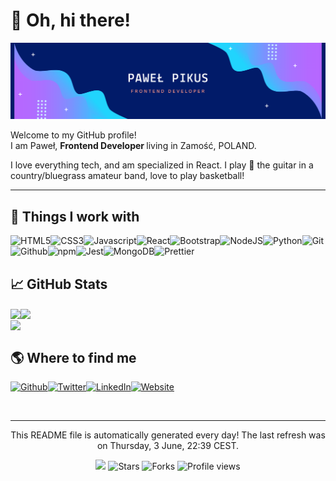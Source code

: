 
<h1>👋 Oh, hi there!</h1><img src="./hello-card3.png" alt="hello card"/>
<p>Welcome to my GitHub profile! <br/>I am Paweł,  <b>Frontend Developer </b>living in Zamość, POLAND.</p>
<p>I love everything tech, and am specialized in React. 
  I play 🎸 the guitar in a country/bluegrass amateur band, love to play basketball!  
</p>
<hr/>
<h2>🔧 Things I work with</h2>
<p><img alt="HTML5" src="https://img.shields.io/badge/-HTML5-46a2f1?style=flat-square&logo=html5&logoColor=white"/><img alt="CSS3" src="https://img.shields.io/badge/-CSS3-46a2f1?style=flat-square&logo=css3&logoColor=white"/><img alt="Javascript" src="https://img.shields.io/badge/-Javascript-4181d7?style=flat-square&logo=javascript&logoColor=white"/><img alt="React" src="https://img.shields.io/badge/-React-3c5fbc?style=flat-square&logo=react&logoColor=white"/><img alt="Bootstrap" src="https://img.shields.io/badge/-Bootstrap-363ea2?style=flat-square&logo=bootstrap&logoColor=white"/><img alt="NodeJS" src="https://img.shields.io/badge/-NodeJS-311c87?style=flat-square&logo=Node.js&logoColor=white"/><img alt="Python" src="https://img.shields.io/badge/-Python-5c1572?style=flat-square&logo=python&logoColor=white"/><img alt="Git" src="https://img.shields.io/badge/-Git-870e5c?style=flat-square&logo=git&logoColor=white"/><img alt="Github" src="https://img.shields.io/badge/-Github-b20747?style=flat-square&logo=github&logoColor=white"/><img alt="npm" src="https://img.shields.io/badge/-npm-dd0031?style=flat-square&logo=npm&logoColor=white"/><img alt="Jest" src="https://img.shields.io/badge/-Jest-b72134?style=flat-square&logo=jest&logoColor=white"/><img alt="MongoDB" src="https://img.shields.io/badge/-MongoDB-904337?style=flat-square&logo=mongodb&logoColor=white"/><img alt="Prettier" src="https://img.shields.io/badge/-Prettier-6a643a?style=flat-square&logo=prettier&logoColor=white"/>
</p>
<h2>📈 GitHub Stats</h2><a href="https://github.com/pawelpikus/pawelpikus"><img align="center" src="https://github-readme-stats.vercel.app/api/top-langs/?username=pawelpikus&amp;theme=synthwave&amp;title_color=24292e&amp;text_color=24292e&amp;icon_color=24292e&amp;bg_color=ffffff"/></a><a href="https://github.com/pawelpikus/pawelpikus"><img align="center" src="https://github-readme-stats.vercel.app/api?username=pawelpikus&amp;show_icons=true&amp;line_height=27&amp;count_private=true&amp;title_color=24292e&amp;text_color=24292e&amp;icon_color=24292e&amp;bg_color=ffffff"/></a><br/><a href="https://github.com/pawelpikus/pawelpikus"><img align="center" src="https://github-readme-stats.vercel.app/api/pin/?username=pawelpikus&amp;repo=pawelpikus&amp;title_color=24292e&amp;text_color=24292e&amp;icon_color=24292e&amp;bg_color=ffffff"/></a>
<h2>🌎 Where to find me</h2>
<p><a href="https://github.com/pawelpikus" target="_blank"><img alt="Github" src="https://img.shields.io/badge/Github-%2312100E.svg?&style=for-the-badge&logo=Github&logoColor=white"/></a><a href="https://twitter.com/pavelpikus" target="_blank"><img alt="Twitter" src="https://img.shields.io/badge/Twitter-%231DA1F2.svg?&style=for-the-badge&logo=Twitter&logoColor=white"/></a><a href="https://www.linkedin.com/in/pawel-pikus-5a61b819/" target="_blank"><img alt="LinkedIn" src="https://img.shields.io/badge/LinkedIn-%230077B5.svg?&style=for-the-badge&logo=LinkedIn&logoColor=white"/></a><a href="#" target="_blank"><img alt="Website" src="https://img.shields.io/badge/Website-%234285F4.svg?&style=for-the-badge&logo=google-chrome&logoColor=white"/></a>
</p><br/>
<hr/>
<p align="center">This README file is automatically generated every day! The last refresh was on Thursday, 3 June, 22:39 CEST.<br/> </p>
<p align="center"><img src="https://github.com/pawelpikus/pawelpikus/workflows/README%20build/badge.svg"/> <img alt="Stars" src="https://img.shields.io/github/stars/pawelpikus/pawelpikus?style=flat-square&labelColor=343b41"/> <img alt="Forks" src="https://img.shields.io/github/forks/pawelpikus/pawelpikus?style=flat-square&labelColor=343b41"/> <img src="https://gpvc.arturio.dev/pawelpikus" alt="Profile views"/></p>